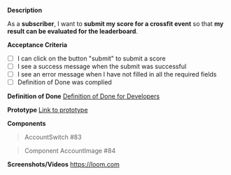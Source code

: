 **Description**

As a **subscriber**, I want to **submit my score for a crossfit event** so that **my result can be evaluated for the leaderboard**.

**Acceptance Criteria**

- [ ] I can click on the button "submit" to submit a score
- [ ] I see a success message when the submit was successful
- [ ] I see an error message when I have not filled in all the required fields
- [ ] Definition of Done was complied

**Definition of Done**
[Definition of Done for Developers](https://github.com/swoo-digital/wiki/tree/main/README.md)

**Prototype**
[Link to prototype](https://framer.com)

**Components**

> AccountSwitch
#83 

> Component AccountImage 
#84

**Screenshots/Videos**
https://loom.com


